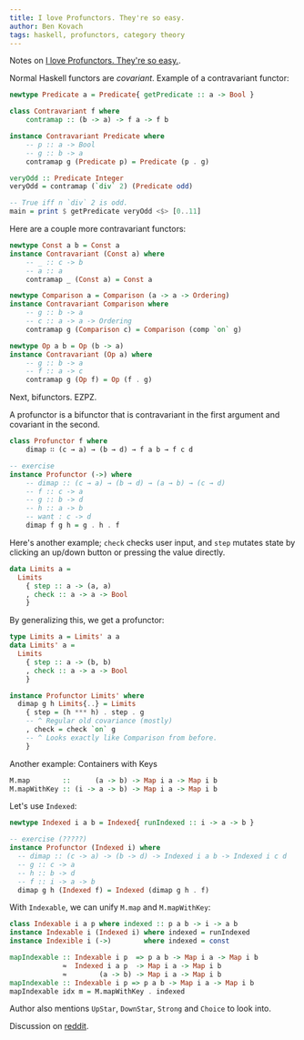 ```yaml
---
title: I love Profunctors. They're so easy.
author: Ben Kovach
tags: haskell, profunctors, category theory
---
```


Notes on [I love Profunctors. They're so easy.](https://www.fpcomplete.com/school/to-infinity-and-beyond/pick-of-the-week/profunctors).

Normal Haskell functors are *covariant*. Example of a contravariant functor:

```haskell
newtype Predicate a = Predicate{ getPredicate :: a -> Bool } 

class Contravariant f where
    contramap :: (b -> a) -> f a -> f b

instance Contravariant Predicate where
    -- p :: a -> Bool
    -- g :: b -> a
    contramap g (Predicate p) = Predicate (p . g)

veryOdd :: Predicate Integer
veryOdd = contramap (`div` 2) (Predicate odd)

-- True iff n `div` 2 is odd.
main = print $ getPredicate veryOdd <$> [0..11]
```

Here are a couple more contravariant functors:

```haskell
newtype Const a b = Const a
instance Contravariant (Const a) where
    -- _ :: c -> b
    -- a :: a
    contramap _ (Const a) = Const a

newtype Comparison a = Comparison (a -> a -> Ordering)
instance Contravariant Comparison where
    -- g :: b -> a
    -- c :: a -> a -> Ordering
    contramap g (Comparison c) = Comparison (comp `on` g) 

newtype Op a b = Op (b -> a)
instance Contravariant (Op a) where
    -- g :: b -> a
    -- f :: a -> c
    contramap g (Op f) = Op (f . g)
```

Next, bifunctors. EZPZ.

A profunctor is a bifunctor that is contravariant in the first argument and covariant in the second.

```haskell
class Profunctor f where
    dimap ∷ (c → a) → (b → d) → f a b → f c d

-- exercise
instance Profunctor (->) where
    -- dimap :: (c → a) → (b → d) → (a → b) → (c → d)
    -- f :: c -> a
    -- g :: b -> d
    -- h :: a -> b
    -- want : c -> d
    dimap f g h = g . h . f
```

Here's another example; `check` checks user input, and `step` mutates state by clicking an up/down button or pressing the value directly.

```haskell
data Limits a = 
  Limits 
    { step :: a -> (a, a)
    , check :: a -> a -> Bool
    }
```

By generalizing this, we get a profunctor:

```haskell
type Limits a = Limits' a a
data Limits' a = 
  Limits
    { step :: a -> (b, b)
    , check :: a -> a -> Bool 
    }

instance Profunctor Limits' where
  dimap g h Limits{..} = Limits
    { step = (h *** h) . step . g
    -- ^ Regular old covariance (mostly)
    , check = check `on` g
    -- ^ Looks exactly like Comparison from before.
    }
```

Another example: Containers with Keys

```haskell
M.map        ::      (a -> b) -> Map i a -> Map i b
M.mapWithKey :: (i -> a -> b) -> Map i a -> Map i b
```

Let's use `Indexed`:

```haskell
newtype Indexed i a b = Indexed{ runIndexed :: i -> a -> b }

-- exercise (?????)
instance Profunctor (Indexed i) where
  -- dimap :: (c -> a) -> (b -> d) -> Indexed i a b -> Indexed i c d
  -- g :: c -> a
  -- h :: b -> d
  -- f :: i -> a -> b
  dimap g h (Indexed f) = Indexed (dimap g h . f)
```

With `Indexable`, we can unify `M.map` and `M.mapWithKey`:

```haskell
class Indexable i a p where indexed :: p a b -> i -> a b
instance Indexable i (Indexed i) where indexed = runIndexed
instance Indexible i (->)        where indexed = const

mapIndexable :: Indexable i p  => p a b -> Map i a -> Map i b
             ≈  Indexed i a p  -> Map i a -> Map i b
             ≈        (a -> b) -> Map i a -> Map i b
mapIndexable :: Indexable i p => p a b -> Map i a -> Map i b
mapIndexable idx m = M.mapWithKey . indexed
```

Author also mentions `UpStar`, `DownStar`, `Strong` and `Choice` to look into.

Discussion on [reddit](http://www.reddit.com/r/haskell/comments/1bg21c/so_i_accidentally_a_profunctors_tutorial/).